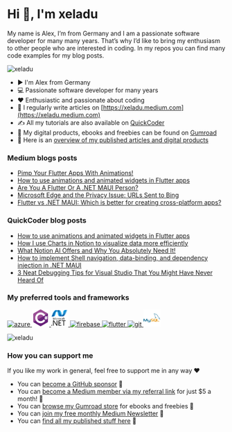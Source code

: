 # Hi 👋, I'm xeladu

My name is Alex, I’m from Germany and I am a passionate software developer for many many years. That’s why I’d like to bring my enthusiasm to other people who are interested in coding. In my repos you can find many code examples for my blog posts.

<p align="left"> <img src="https://komarev.com/ghpvc/?username=xeladu&label=Profile%20views&color=44ff00&style=plastic" alt="xeladu" /> </p>

- ▶  I'm Alex from Germany
- 💻 Passionate software developer for many years
- ❤  Enthusiastic and passionate about coding
- 📝 I regularly write articles on [https://xeladu.medium.com](https://xeladu.medium.com)
- ✍ All my tutorials are also available on [QuickCoder](https://quickcoder.org)
- 🏬 My digital products, ebooks and freebies can be found on [Gumroad](https://xeladu.gumroad.com)
- 📙 Here is an [overview of my published articles and digital products](https://xeladu.medium.com/%E2%84%B9-xeladus-info-point-find-quickly-what-you-need-bbe620e97d8c)

### Medium blogs posts
<!-- BLOG-POST-LIST:START -->
- [Pimp Your Flutter Apps With Animations!](https://medium.com/the-shortform/pimp-your-flutter-apps-with-animations-ccb6d1a92d9b?source=rss-ae1e6291afc3------2)
- [How to use animations and animated widgets in Flutter apps](https://levelup.gitconnected.com/how-to-use-animations-and-animated-widgets-in-flutter-apps-8fda9d6993ae?source=rss-ae1e6291afc3------2)
- [Are You A Flutter Or A .NET MAUI Person?](https://medium.com/the-shortform/are-you-a-flutter-or-a-net-maui-person-f10359bb072f?source=rss-ae1e6291afc3------2)
- [Microsoft Edge and the Privacy Issue: URLs Sent to Bing](https://xeladu.medium.com/microsoft-edge-and-the-privacy-issue-urls-sent-to-bing-14fe708e90e6?source=rss-ae1e6291afc3------2)
- [Flutter vs .NET MAUI: Which is better for creating cross-platform apps?](https://levelup.gitconnected.com/flutter-vs-net-maui-which-is-better-for-creating-cross-platform-apps-7764c92d50bd?source=rss-ae1e6291afc3------2)
<!-- BLOG-POST-LIST:END -->

### QuickCoder blog posts
<!-- QC-BLOG-POST-LIST:START -->
- [How to use animations and animated widgets in Flutter apps](https://quickcoder.org/flutter-animations/?utm_source=rss&utm_medium=rss&utm_campaign=flutter-animations)
- [How I use Charts in Notion to visualize data more efficiently](https://quickcoder.org/notion-charts/?utm_source=rss&utm_medium=rss&utm_campaign=notion-charts)
- [What Notion AI Offers and Why You Absolutely Need It!](https://quickcoder.org/notion-ai/?utm_source=rss&utm_medium=rss&utm_campaign=notion-ai)
- [How to implement Shell navigation, data-binding, and dependency injection in .NET MAUI](https://quickcoder.org/net-maui-jumpstart/?utm_source=rss&utm_medium=rss&utm_campaign=net-maui-jumpstart)
- [3 Neat Debugging Tips for Visual Studio That You Might Have Never Heard Of](https://quickcoder.org/vs-debugging-tips/?utm_source=rss&utm_medium=rss&utm_campaign=vs-debugging-tips)
<!-- QC-BLOG-POST-LIST:END -->

### My preferred tools and frameworks
 <p>
  <a href="https://azure.microsoft.com/en-in/" target="_blank" rel="noreferrer"> <img src="https://www.vectorlogo.zone/logos/microsoft_azure/microsoft_azure-icon.svg" alt="azure" width="40" height="40"/> </a> 
  <a href="https://www.w3schools.com/cs/" target="_blank" rel="noreferrer"> <img src="https://raw.githubusercontent.com/devicons/devicon/master/icons/csharp/csharp-original.svg" alt="csharp" width="40" height="40"/> </a> 
  <a href="https://dotnet.microsoft.com/" target="_blank" rel="noreferrer"> <img src="https://raw.githubusercontent.com/devicons/devicon/master/icons/dot-net/dot-net-original-wordmark.svg" alt="dotnet" width="40" height="40"/> </a> 
  <a href="https://firebase.google.com/" target="_blank" rel="noreferrer"> <img src="https://www.vectorlogo.zone/logos/firebase/firebase-icon.svg" alt="firebase" width="40" height="40"/> </a> 
  <a href="https://flutter.dev" target="_blank" rel="noreferrer"> <img src="https://www.vectorlogo.zone/logos/flutterio/flutterio-icon.svg" alt="flutter" width="40" height="40"/> </a> 
  <a href="https://git-scm.com/" target="_blank" rel="noreferrer"> <img src="https://www.vectorlogo.zone/logos/git-scm/git-scm-icon.svg" alt="git" width="40" height="40"/> </a> 
  <a href="https://www.mysql.com/" target="_blank" rel="noreferrer"> <img src="https://raw.githubusercontent.com/devicons/devicon/master/icons/mysql/mysql-original-wordmark.svg" alt="mysql" width="40" height="40"/> </a> 
  </p>
  
  <p><img src="https://github-readme-stats.vercel.app/api/top-langs?username=xeladu&show_icons=true&theme=synthwave&locale=en&layout=compact" alt="xeladu" /></p>




### How you can support me

If you like my work in general, feel free to support me in any way ❤

- You can [become a GitHub sponsor](https://github.com/sponsors/xeladu) 🤩
- You can [become a Medium member via my referral link](https://xeladu.medium.com/membership) for just $5 a month! 💖
- You can [browse my Gumroad store](https://xeladu.gumroad.com) for ebooks and freebies 📙
- You can [join my free monthly Medium Newsletter](https://bit.ly/xeladu-medium) 💌
- You can [find all my published stuff here](https://xeladu.medium.com/%E2%84%B9-xeladus-info-point-find-quickly-what-you-need-bbe620e97d8c) 📑
